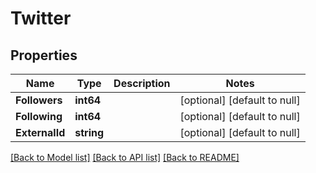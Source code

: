 # Twitter

## Properties
Name | Type | Description | Notes
------------ | ------------- | ------------- | -------------
**Followers** | **int64** |  | [optional] [default to null]
**Following** | **int64** |  | [optional] [default to null]
**ExternalId** | **string** |  | [optional] [default to null]

[[Back to Model list]](../README.md#documentation-for-models) [[Back to API list]](../README.md#documentation-for-api-endpoints) [[Back to README]](../README.md)

